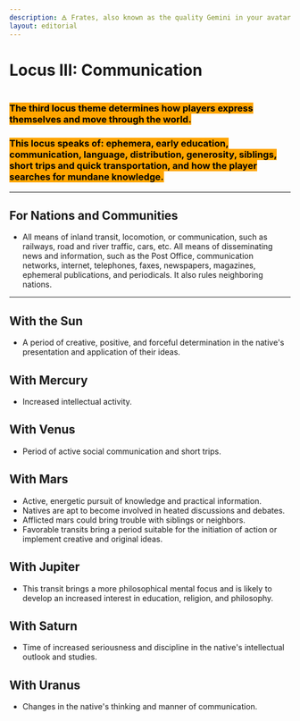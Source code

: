 ```yaml
---
description: 🜁 Frates, also known as the quality Gemini in your avatar 🜁
layout: editorial
---
```


# Locus III: Communication

<figure><img src="../../../../../.gitbook/assets/pexels-btgl-♡-19122655.jpg" alt=""><figcaption></figcaption></figure>

### <mark style="background-color:orange;">The third locus theme determines how players express themselves and move through the world.</mark>

### <mark style="background-color:orange;">This locus speaks of: ephemera, early education, communication, language, distribution, generosity, siblings, short trips and quick transportation, and how the player searches for mundane knowledge.</mark>



***

## For Nations and Communities

* All means of inland transit, locomotion, or communication, such as railways, road and river traffic, cars, etc. All means of disseminating news and information, such as the Post Office, communication networks, internet, telephones, faxes, newspapers, magazines, ephemeral publications, and periodicals. It also rules neighboring nations.

***

## With the Sun

* A period of creative, positive, and forceful determination in the native's presentation and application of their ideas.

## With Mercury

* Increased intellectual activity.

## With Venus

* Period of active social communication and short trips.

## With Mars

* Active, energetic pursuit of knowledge and practical information.&#x20;
* Natives are apt to become involved in heated discussions and debates.
* Afflicted  mars could bring trouble with siblings or neighbors.
* Favorable transits bring a period suitable for the initiation of action or implement creative and original ideas.

## With Jupiter

* This transit brings a more philosophical mental focus and is likely to develop an increased interest in education, religion, and philosophy.

## With Saturn

* Time of increased seriousness and discipline in the native's intellectual outlook and studies.

## With Uranus

* Changes in the native's thinking and manner of communication.
